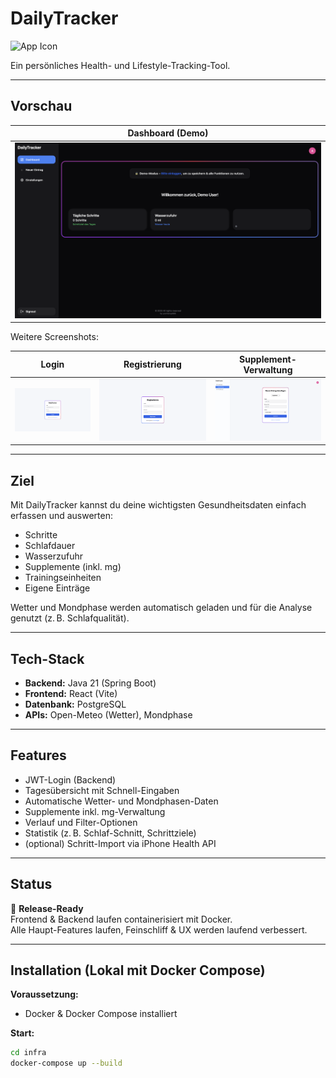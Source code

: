 # DailyTracker

![App Icon](docs/icon.png)

Ein persönliches Health- und Lifestyle-Tracking-Tool.

---

## Vorschau

| Dashboard (Demo)                     |
|--------------------------------------|
| ![Dashboard Demo](docs/screenshots/Demo_Dashboard.png) |

Weitere Screenshots:

| Login                               | Registrierung                        | Supplement-Verwaltung                |
|-------------------------------------|--------------------------------------|--------------------------------------|
| ![Login](docs/screenshots/login.png) | ![Registrierung](docs/screenshots/register.png) | ![Supplements](docs/screenshots/supplements.png) |

---

## Ziel

Mit DailyTracker kannst du deine wichtigsten Gesundheitsdaten einfach erfassen und auswerten:

- Schritte
- Schlafdauer
- Wasserzufuhr
- Supplemente (inkl. mg)
- Trainingseinheiten
- Eigene Einträge

Wetter und Mondphase werden automatisch geladen und für die Analyse genutzt (z. B. Schlafqualität).

---

## Tech-Stack

- **Backend:** Java 21 (Spring Boot)
- **Frontend:** React (Vite)
- **Datenbank:** PostgreSQL
- **APIs:** Open-Meteo (Wetter), Mondphase

---

## Features

- JWT-Login (Backend)
- Tagesübersicht mit Schnell-Eingaben
- Automatische Wetter- und Mondphasen-Daten
- Supplemente inkl. mg-Verwaltung
- Verlauf und Filter-Optionen
- Statistik (z. B. Schlaf-Schnitt, Schrittziele)
- (optional) Schritt-Import via iPhone Health API

---

## Status

🚀 **Release-Ready**  
Frontend & Backend laufen containerisiert mit Docker.  
Alle Haupt-Features laufen, Feinschliff & UX werden laufend verbessert.

---

## Installation (Lokal mit Docker Compose)

**Voraussetzung:**  
- Docker & Docker Compose installiert

**Start:**
```bash
cd infra
docker-compose up --build
